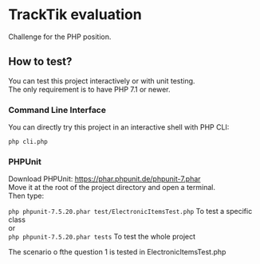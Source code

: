 # TrackTik evaluation

Challenge for the PHP position.

## How to test?

You can test this project interactively or with unit testing.  
The only requirement is to have PHP 7.1 or newer.

### Command Line Interface

You can directly try this project in an interactive shell with PHP CLI:

`php cli.php`

### PHPUnit

Download PHPUnit: https://phar.phpunit.de/phpunit-7.phar  
Move it at the root of the project directory and open a terminal.  
Then type:

`php phpunit-7.5.20.phar test/ElectronicItemsTest.php` To test a specific class  
or  
`php phpunit-7.5.20.phar tests` To test the whole project

The scenario o fthe question 1 is tested in ElectronicItemsTest.php